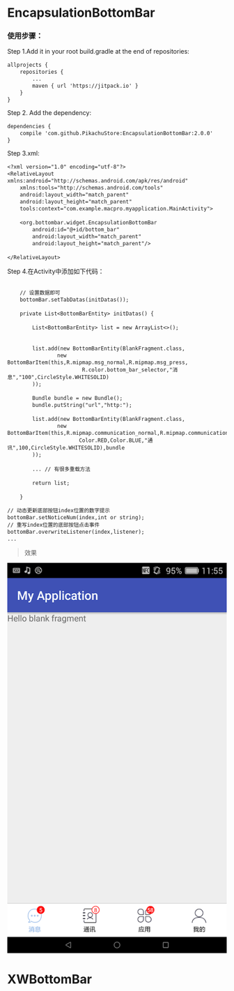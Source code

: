 # EncapsulationBottomBar
### 使用步骤：

Step 1.Add it in your root build.gradle at the end of repositories:
```
allprojects {
	repositories {
		...
		maven { url 'https://jitpack.io' }
	}
}
```

Step 2. Add the dependency:
```
dependencies {
	compile 'com.github.PikachuStore:EncapsulationBottomBar:2.0.0'
}
```

Step 3.xml:
```
<?xml version="1.0" encoding="utf-8"?>
<RelativeLayout xmlns:android="http://schemas.android.com/apk/res/android"
    xmlns:tools="http://schemas.android.com/tools"
    android:layout_width="match_parent"
    android:layout_height="match_parent"
    tools:context="com.example.macpro.myapplication.MainActivity">

    <org.bottombar.widget.EncapsulationBottomBar
        android:id="@+id/bottom_bar"
        android:layout_width="match_parent"
        android:layout_height="match_parent"/>

</RelativeLayout>
```

Step 4.在Activity中添加如下代码：
```

    // 设置数据即可
    bottomBar.setTabDatas(initDatas());

    private List<BottomBarEntity> initDatas() {

        List<BottomBarEntity> list = new ArrayList<>();


        list.add(new BottomBarEntity(BlankFragment.class,
                new BottomBarItem(this,R.mipmap.msg_normal,R.mipmap.msg_press,
                        R.color.bottom_bar_selector,"消息","100",CircleStyle.WHITESOLID)
        ));

        Bundle bundle = new Bundle();
        bundle.putString("url","http:");

        list.add(new BottomBarEntity(BlankFragment.class,
                new BottomBarItem(this,R.mipmap.communication_normal,R.mipmap.communication_press,
                       Color.RED,Color.BLUE,"通讯",100,CircleStyle.WHITESOLID),bundle
        ));

        ... // 有很多重载方法

        return list;

    }
```

```
// 动态更新底部按钮index位置的数字提示
bottomBar.setNoticeNum(index,int or string);
// 重写index位置的底部按钮点击事件
bottomBar.overwriteListener(index,listener);
... 
```
> 效果

![这里写图片描述](https://raw.githubusercontent.com/PikachuStore/EncapsulationBottomBar/master/Screenshot_2018-01-07-11-55-51.png)
# XWBottomBar
